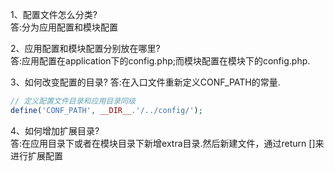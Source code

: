 1、配置文件怎么分类?<br>
答:分为应用配置和模块配置<br>

2、应用配置和模块配置分别放在哪里?<br>
答:应用配置在application下的config.php;而模块配置在模块下的config.php.<br>

3、如何改变配置的目录?
答:在入口文件重新定义CONF_PATH的常量.
```php
// 定义配置文件目录和应用目录同级
define('CONF_PATH', __DIR__.'/../config/');
```

4、如何增加扩展目录?<br>
答:在应用目录下或者在模块目录下新增extra目录.然后新建文件，通过return []来进行扩展配置



